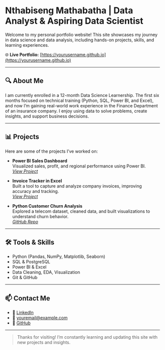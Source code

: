 # Nthabiseng Mathabatha | Data Analyst & Aspiring Data Scientist

Welcome to my personal portfolio website! This site showcases my journey in data science and data analysis, including hands-on projects, skills, and learning experiences.

🌐 **Live Portfolio:** [https://yourusername.github.io](https://yourusername.github.io)

---

## 🔍 About Me

I am currently enrolled in a 12-month Data Science Learnership. The first six months focused on technical training (Python, SQL, Power BI, and Excel), and now I’m gaining real-world work experience in the Finance Department of an insurance company. I enjoy using data to solve problems, create insights, and support business decisions.

---

## 📊 Projects

Here are some of the projects I’ve worked on:

- **Power BI Sales Dashboard**  
  Visualized sales, profit, and regional performance using Power BI.  
  _[View Project](#)_

- **Invoice Tracker in Excel**  
  Built a tool to capture and analyze company invoices, improving accuracy and tracking.  
  _[View Project](#)_

- **Python Customer Churn Analysis**  
  Explored a telecom dataset, cleaned data, and built visualizations to understand churn behavior.  
  _[GitHub Repo](#)_

---

## 🛠️ Tools & Skills

- Python (Pandas, NumPy, Matplotlib, Seaborn)
- SQL & PostgreSQL
- Power BI & Excel
- Data Cleaning, EDA, Visualization
- Git & GitHub

---

## 📫 Contact Me

- 💼 [LinkedIn](https://www.linkedin.com/in/YOURUSERNAME/)
- 📧 youremail@example.com
- 🐙 [GitHub](https://github.com/YOURUSERNAME)

---

> Thanks for visiting! I’m constantly learning and updating this site with new projects and insights.
